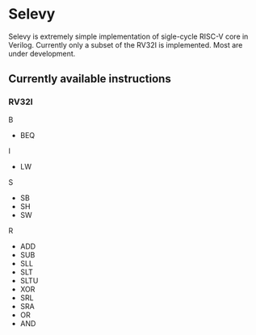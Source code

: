 # Selevy

Selevy is extremely simple implementation of sigle-cycle RISC-V core in Verilog. Currently only a subset of the RV32I is implemented. Most are under development.

## Currently available instructions

### RV32I

B

- BEQ

I

- LW

S

- SB
- SH
- SW

R

- ADD
- SUB
- SLL
- SLT
- SLTU
- XOR
- SRL
- SRA
- OR
- AND